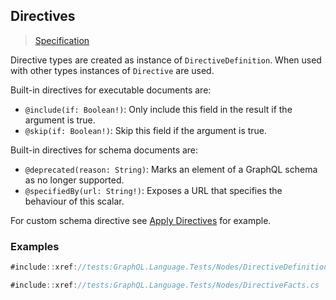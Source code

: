 ## Directives

> [Specification](https://facebook.github.io/graphql/June2018/#sec-Type-System.Directives)

Directive types are created as instance of `DirectiveDefinition`. When used with other types instances of `Directive` are used.

Built-in directives for executable documents are:
- `@include(if: Boolean!)`: Only include this field in the result if the argument is true.
- `@skip(if: Boolean!)`: Skip this field if the argument is true.

Built-in directives for schema documents are:
- `@deprecated(reason: String)`: Marks an element of a GraphQL schema as no longer supported.
- `@specifiedBy(url: String!)`: Exposes a URL that specifies the behaviour of this scalar.

For custom schema directive see [Apply Directives](xref://start:03-apply-directives.md) for example.

### Examples

```csharp
#include::xref://tests:GraphQL.Language.Tests/Nodes/DirectiveDefinitionFacts.cs
```

```csharp
#include::xref://tests:GraphQL.Language.Tests/Nodes/DirectiveFacts.cs
```